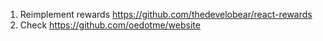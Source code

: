 1. Reimplement rewards https://github.com/thedevelobear/react-rewards
2. Check https://github.com/oedotme/website
